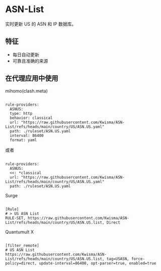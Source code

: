 
# ASN-List
    
实时更新 US 的 ASN 和 IP 数据库。
    
## 特征
    
- 每日自动更新
- 可靠且准确的来源
    
## 在代理应用中使用
    
mihomo(clash.meta)
   
<pre><code class="language-javascript">
rule-providers:
  ASNUS:
  type: http
  behavior: classical
  url: "https://raw.githubusercontent.com/Kwisma/ASN-List/refs/heads/main/country/US/ASN.US.yaml"
  path: ./ruleset/ASN.US.yaml
  interval: 86400
  format: yaml
</code></pre>

或者

<pre><code class="language-javascript">
rule-providers:
  ASNUS:
  <<: *classical
  url: "https://raw.githubusercontent.com/Kwisma/ASN-List/refs/heads/main/country/US/ASN.US.yaml"
  path: ./ruleset/ASN.US.yaml
</code></pre>
    
Surge
    
<pre><code class="language-javascript">
[Rule]
# > US ASN List
RULE-SET, https://raw.githubusercontent.com/Kwisma/ASN-List/refs/heads/main/country/US/ASN.US.list, Direct
</code></pre>
    
Quantumult X
    
<pre><code class="language-javascript">
[filter_remote]
# US ASN List
https://raw.githubusercontent.com/Kwisma/ASN-List/refs/heads/main/country/US/ASN.US.list, tag=USASN, force-policy=direct, update-interval=86400, opt-parser=true, enabled=true
</code></pre>
